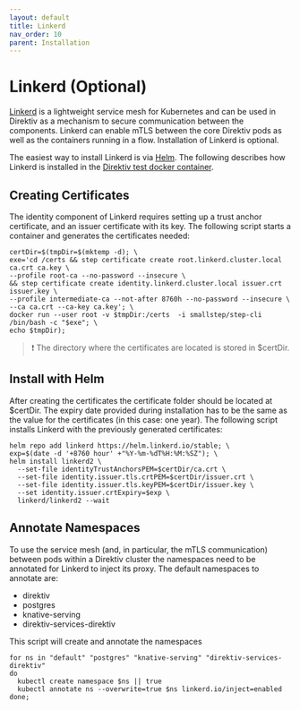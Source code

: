 ```yaml
---
layout: default
title: Linkerd
nav_order: 10
parent: Installation
---
```


# Linkerd (Optional)

[Linkerd](https://linkerd.io/) is a lightweight service mesh for Kubernetes and can be used in Direktiv as a mechanism to secure communication between the components. Linkerd can enable mTLS between the core Direktiv pods as well as the containers running in a flow. Installation of Linkerd is optional.

The easiest way to install Linkerd is via [Helm](https://linkerd.io/2.10/tasks/install-helm/). The following describes how Linkerd is installed in the [Direktiv test docker container](install#run-docker-image).

## Creating Certificates

The identity component of Linkerd requires setting up a trust anchor certificate, and an issuer certificate with its key. The following script starts a container and generates the certificates needed:

```console
certDir=$(tmpDir=$(mktemp -d); \
exe='cd /certs && step certificate create root.linkerd.cluster.local ca.crt ca.key \
--profile root-ca --no-password --insecure \
&& step certificate create identity.linkerd.cluster.local issuer.crt issuer.key \
--profile intermediate-ca --not-after 8760h --no-password --insecure \
--ca ca.crt --ca-key ca.key'; \
docker run --user root -v $tmpDir:/certs  -i smallstep/step-cli /bin/bash -c "$exe"; \
echo $tmpDir);
```

> &#x2757; The directory where the certificates are located is stored in $certDir.


## Install with Helm

After creating the certificates the certificate folder should be located at $certDir. The expiry date provided during installation has to be the same as the value for the certificates (in this case: one year). The following script installs Linkerd with the previously generated certificates:

```console
helm repo add linkerd https://helm.linkerd.io/stable; \
exp=$(date -d '+8760 hour' +"%Y-%m-%dT%H:%M:%SZ"); \
helm install linkerd2 \
  --set-file identityTrustAnchorsPEM=$certDir/ca.crt \
  --set-file identity.issuer.tls.crtPEM=$certDir/issuer.crt \
  --set-file identity.issuer.tls.keyPEM=$certDir/issuer.key \
  --set identity.issuer.crtExpiry=$exp \
  linkerd/linkerd2 --wait
```

## Annotate Namespaces

To use the service mesh (and, in particular, the mTLS communication) between pods within a Direktiv cluster the namespaces need to be annotated for Linkerd to inject its proxy. The default namespaces to annotate are:

- direktiv
- postgres
- knative-serving
- direktiv-services-direktiv

This script will create and annotate the namespaces

```console
for ns in "default" "postgres" "knative-serving" "direktiv-services-direktiv"
do
  kubectl create namespace $ns || true
  kubectl annotate ns --overwrite=true $ns linkerd.io/inject=enabled
done;
```
